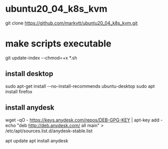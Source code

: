# ubuntu20_04_k8s_kvm

git clone https://github.com/markvtt/ubuntu20_04_k8s_kvm.git

# make scripts executable
git update-index --chmod=+x *.sh


## install desktop
sudo apt-get install --no-install-recommends ubuntu-desktop
sudo apt install firefox

## install anydesk
wget -qO - https://keys.anydesk.com/repos/DEB-GPG-KEY | apt-key add -
echo "deb http://deb.anydesk.com/ all main" > /etc/apt/sources.list.d/anydesk-stable.list

apt update
apt install anydesk

